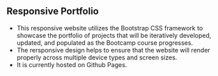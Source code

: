 ## Responsive Portfolio
* This responsive website utilizes the Bootstrap CSS framework to showcase the portfolio of projects that will be iteratively developed, updated, and populated as the Bootcamp course progresses.
* The rersponsive design helps to ensure that the website will render properly across multiple device types and screen sizes.
* It is currently hosted on Github Pages.